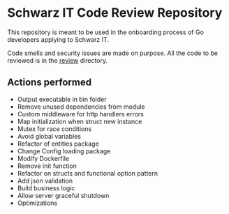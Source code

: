 # Schwarz IT Code Review Repository

This repository is meant to be used in the onboarding process of Go developers
applying to Schwarz IT.

Code smells and security issues are made on purpose. All the code to be reviewed is
in the [review](review) directory.


## Actions performed

- Output executable in bin folder 
- Remove unused dependencies from module
- Custom middleware for http handlers errors
- Map initialization when struct new instance
- Mutex for race conditions
- Avoid global variables
- Refactor of entities package
- Change Config loading package
- Modify Dockerfile
- Remove init function
- Refactor on structs and functional option pattern
- Add json validation
- Build business logic 
- Allow server graceful shutdown
- Optimizations
